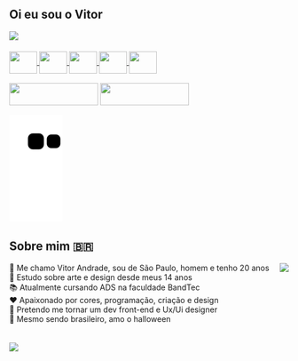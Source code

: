 
## Oi eu sou o Vitor

 <div>
  <a href="https://github.com/AmVittor">
  <img height="180em" src="https://github-readme-stats.vercel.app/api?username=AmVittor&show_icons=true&theme=tokyonight&include_all_commits=true&count_private=true"/>
  <div align="right">
   

   </div>
</div>
<div style="display: inline_block"><br>
  <img align="center" height="40" width="50"  src="https://cdn.jsdelivr.net/gh/devicons/devicon/icons/html5/html5-original.svg">
  <img align="center" height="40" width="50"  src="https://cdn.jsdelivr.net/gh/devicons/devicon/icons/photoshop/photoshop-plain.svg">
  <img align="center" height="40" width="50" src="https://cdn.jsdelivr.net/gh/devicons/devicon/icons/illustrator/illustrator-plain.svg">
  <img align="center" height="40" width="50" src="https://cdn.jsdelivr.net/gh/devicons/devicon/icons/figma/figma-original.svg">
  <img align="center"  height="40" width="50" src="https://cdn.jsdelivr.net/gh/devicons/devicon/icons/javascript/javascript-original.svg"> <br> <br>
  
</div>
 
  <div>
   <a  href="https://www.linkedin.com/in/vitor-de-andrade-moreira-0a68441a7/" target="_blank"><img src="https://img.shields.io/badge/-LinkedIn-%230077B5?style=for-the-badge&logo=linkedin&logoColor=white" target="_blank" width="160" height="40"></a> 
<a href="https://www.behance.net/vitoram" target="_blank"><img src="https://aleen42.github.io/badges/src/behance.svg" width="160" height="40"></a> 


 ![Snake animation](https://github.com/AmVittor/AmVittor/blob/output/github-contribution-grid-snake.svg)

  </div>
 
 ## Sobre mim 🇧🇷
 
 <div style="float-left">
    <img align="right" height="320" src="https://share-cdn.picrew.me/shareImg/org/202109/1242662_akjg3B4U.png">
 
</div>
👋 Me chamo Vitor Andrade, sou de São Paulo, homem e tenho 20 anos <br>
🎨 Estudo sobre arte e design desde meus 14 anos <br>
📚 Atualmente cursando ADS na faculdade BandTec <br>
❤️ Apaixonado por cores, programação, criação e design <br>
🔮 Pretendo me tornar um dev front-end e Ux/Ui designer <br>
🎃 Mesmo sendo brasileiro, amo o halloween <br> <br> <br>
 
 
  <img height="70" src="https://media3.giphy.com/media/eK12uCsrAh4wmTXejp/giphy.gif?cid=ecf05e47yopswrtfv6dkloohin8mv8i9hxknf6nqx7uc7as8&rid=giphy.gif&ct=g">





